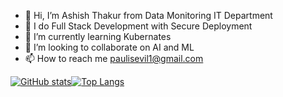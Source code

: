 - 👋 Hi, I’m Ashish Thakur from Data Monitoring IT Department 
- 👀 I do Full Stack Development with Secure Deployment
- 🌱 I’m currently learning Kubernates
- 💞️ I’m looking to collaborate on AI and ML
- 📫 How to reach me paulisevil1@gmail.com

[![GitHub stats](https://github-readme-stats.vercel.app/api?username=6abc)](https://github.com/6abc/github-readme-stats)[![Top Langs](https://github-readme-stats.vercel.app/api/top-langs/?username=6abc)](https://github.com/6abc/github-readme-stats)
<!---
6abc/6abc is a ✨ special ✨ repository because its `README.md` (this file) appears on your GitHub profile.
You can click the Preview link to take a look at your changes.
--->
